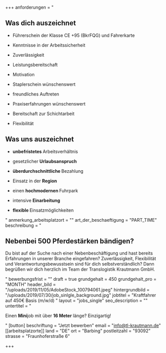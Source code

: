 +++
anforderungen = "<h2>Was dich auszeichnet</h2><ul><li><p>Führerschein der Klasse CE +95 (BkrFQG) und Fahrerkarte</p></li><li><p>Kenntnisse in der Arbeitssicherheit</p></li><li><p>Zuverlässigkeit</p></li><li><p>Leistungsbereitschaft</p></li><li><p>Motivation</p></li><li><p>Staplerschein wünschenswert</p></li><li><p>freundliches Auftreten</p></li><li><p>Praxiserfahrungen wünschenswert</p></li><li><p>Bereitschaft zur Schichtarbeit</p></li><li><p>Flexibilität</p><p></p></li></ul><h2>Was uns auszeichnet</h2><ul><li><p><strong>unbefristetes </strong>Arbeitsverhältnis</p></li><li><p>gesetzlicher <strong>Urlaubsanspruch</strong></p></li><li><p><strong>überdurchschnittliche </strong>Bezahlung</p></li><li><p>Einsatz in der <strong>Region</strong></p></li><li><p>einen <strong>hochmodernen </strong>Fuhrpark</p></li><li><p>intensive <strong>Einarbeitung</strong></p></li><li><p><strong>flexible </strong>Einsatzmöglichkeiten</p></li></ul>"
anmerkung_arbeitsplatzort = ""
art_der_beschaeftigung = "PART_TIME"
beschreibung = "<h2>Nebenbei 500 Pferdestärken bändigen?</h2><p>Du bist auf der Suche nach einer Nebenbeschäftigung und hast bereits Erfahrungen in unserer Branche eingefahren? Zuverlässigkeit, Flexibilität und Verantwortungsbewusstsein sind für dich selbstverständlich? Dann begrüßen wir dich herzlich im Team der Translogistik Krautmann GmbH. </p>"
bewerbungsfrist = ""
draft = true
grundgehalt = 450
grundgehalt_pro = "MONTH"
header_bild = "/uploads/2019/11/05/AdobeStock_100794061.jpeg"
hintergrundbild = "/uploads/2019/07/30/job_sinlgle_background.jpg"
jobtitel = "Kraftfahrer auf 450€ Basis (m/w/d) "
layout = "jobs_single"
seo_description = ""
untertitel = "<p>Einen <strong>Mini</strong>job mit über <strong>16 Meter</strong> länge? Einzigartig!  </p>"
[button]
beschriftung = "Jetzt bewerben"
email = "info@tl-krautmann.de"
[[arbeitsplatzorte]]
land = "DE"
ort = "Barbing"
postleitzahl = "93092"
strasse = "Fraunhoferstraße 6"

+++
